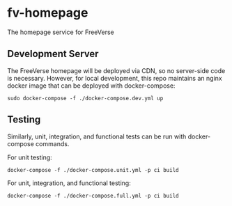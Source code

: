 # fv-homepage
The homepage service for FreeVerse

## Development Server
The FreeVerse homepage will be deployed via CDN, so no server-side code is necessary. However, for 
local development, this repo maintains an nginx docker image that can be deployed with docker-compose:

```
sudo docker-compose -f ./docker-compose.dev.yml up
```

## Testing
Similarly, unit, integration, and functional tests can be run with docker-compose commands.

For unit testing:

```
docker-compose -f ./docker-compose.unit.yml -p ci build
```

For unit, integration, and functional testing:

```
docker-compose -f ./docker-compose.full.yml -p ci build
```
